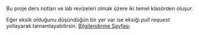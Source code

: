 Bu proje ders notları ve lab revizeleri olmak üzere iki temel klasörden oluşur.

Eğer eksik olduğunu düşündüğün bir yer var ise eksiği *pull request* yollayarak tamamlayabilirsin. [Bilgilendirme Sayfası](https://github.com/java-util-help/info/blob/master/README.md)